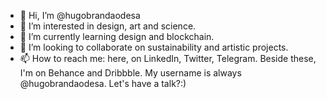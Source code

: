 - 👋 Hi, I’m @hugobrandaodesa
- 👀 I’m interested in design, art and science.
- 🌱 I’m currently learning design and blockchain.
- 💞️ I’m looking to collaborate on sustainability and artistic projects.
- 📫 How to reach me: here, on LinkedIn, Twitter, Telegram. Beside these, I'm on Behance and Dribbble. My username is always @hugobrandaodesa. Let's have a talk?:)

<!---
hugobrandaodesa/hugobrandaodesa is a ✨ special ✨ repository because its `README.md` (this file) appears on your GitHub profile.
You can click the Preview link to take a look at your changes.
--->
